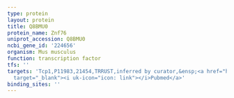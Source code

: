 ```yaml
---
type: protein
layout: protein
title: Q8BMU0
protein_name: Znf76
uniprot_accession: Q8BMU0
ncbi_gene_id: '224656'
organism: Mus musculus
function: transcription factor
tfs: ''
targets: 'Tcp1,P11983,21454,TRRUST,inferred by curator,&ensp;<a href="https://www.ncbi.nlm.nih.gov/pubmed/?term=10893243%5Buid%5D"
  target="_blank"><i uk-icon="icon: link"></i>Pubmed</a>'
binding_sites: ''
---
```

